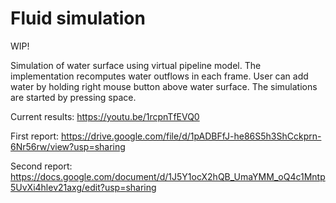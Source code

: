 # Fluid simulation

WIP!

Simulation of water surface using virtual pipeline model. The implementation recomputes water outflows in each frame.
User can add water by holding right mouse button above water surface. The simulations are started by pressing space.

Current results: https://youtu.be/1rcpnTfEVQ0

First report: https://drive.google.com/file/d/1pADBFfJ-he86S5h3ShCckprn-6Nr56rw/view?usp=sharing

Second report: https://docs.google.com/document/d/1J5Y1ocX2hQB_UmaYMM_oQ4c1Mntp5UvXi4hlev21axg/edit?usp=sharing
